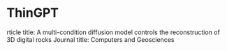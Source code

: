 # ThinGPT
rticle title: A multi-condition diffusion model controls the reconstruction of 3D digital rocks
Journal title: Computers and Geosciences
